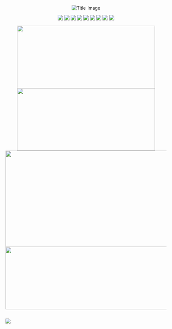<!-- ----------- HEADER ------------ -->
<p align="center">
 <img src="https://media.discordapp.net/attachments/755868456993423491/883560733680496690/RHGBanner_edge.png" alt="Title Image" />
</p>
<!--<p align="center">
  <a href="https://rustyrhuskey.tk">Website</a>
  ·
  <a href="https://twitter.com/RHGRDev">Twitter</a>
</p>-->

<!-- ----------- TECH STACK ------------ -->
<!--<p align="center">Languages & Markups</p>-->
<p align="center">
 <img src="https://img.shields.io/badge/Lua-informational?style=for-the-badge&logo=lua&logoColor=585cce&color=18191C"></img>
 <img src="https://img.shields.io/badge/JavaScript-informational?style=for-the-badge&logo=javascript&logoColor=585cce&color=18191C"></img>
 <img src="https://img.shields.io/badge/HTML5-informational?style=for-the-badge&logo=html5&logoColor=585cce&color=18191C"></img>
 <img src="https://img.shields.io/badge/CSS3-informational?style=for-the-badge&logo=css3&logoColor=585cce&color=18191C"></img>
 <img src="https://img.shields.io/badge/Visual_Studio_Code-informational?style=for-the-badge&logo=visual-studio-code&logoColor=585cce&color=18191C"></img>
 <img src="https://img.shields.io/badge/Git-informational?style=for-the-badge&logo=git&logoColor=585cce&color=18191C"></img>
 <img src="https://img.shields.io/badge/Postman-informational?style=for-the-badge&logo=postman&logoColor=585cce&color=18191C"></img>
 <img src="https://img.shields.io/badge/heroku-informational?style=for-the-badge&logo=heroku&logoColor=585cce&color=18191C"></img>
 <img src="https://img.shields.io/badge/Firebase-informational?style=for-the-badge&logo=firebase&logoColor=585cce&color=18191C"></img>
</p>

<!-- ----------- GITHUB STATS ------------ -->
<p align="center">
  <a href="https://github.com/anuraghazra/github-readme-stats"><img width=430 height=195 src="https://github-readme-stats.vercel.app/api?username=RHGDEV&custom_title=Stats&show_icons=true&count_private=true&include_all_commits=1&hide_border=true&cache_seconds=1800&bg_color=18191C&title_color=fff&text_color=fff&icon_color=fff" alt=""></a>
  <a href="https://github.com/denvercoder1/github-readme-streak-stats"><img width=430 height=195 src="https://github-readme-streak-stats.herokuapp.com?user=RHGDEV&hide_border=true&fire=fff&ring=fff&currStreakNum=fff&stroke=fff&currStreakLabel=fff&sideLabels=fff&sideNums=fff&border=fff&dates=fff&background=18191C" alt=""/></a>
  <a href="https://github.com/ashutosh00710/github-readme-activity-graph"><img width=900 height=300 src="https://activity-graph.herokuapp.com/graph?username=RHGDEV&hide_border=true&hide_title=true&area=true&area_color=fff&bg_color=18191C&color=FFF&line=FFF&point=FFF" alt=""/></a>
 <a href="https://github.com/ryo-ma/github-profile-trophy"><img width=900 height=195 src="https://github-profile-trophy.vercel.app/?username=RHGDEV&no-frame=true&no-bg=true&theme=darkhub" alt="" /></a> 
</p>

<!-- ----------- PROFILE STATS ------------ -->
<p align="center"><img src="https://komarev.com/ghpvc/?username=RHGDEV&label=VIEWS&color=grey&style=flat-square" alt=""/></p>

 ![](https://hit.yhype.me/github/profile?user_id=21209674)
